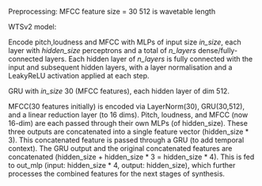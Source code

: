 Preprocessing: 
MFCC feature size = 30 
512 is wavetable length  

WTSv2 model: 


Encode pitch,loudness and MFCC with MLPs of input size *in_size*, each layer with *hidden_size* perceptrons and a total of *n_layers* dense/fully-connected layers. Each hidden layer of *n_layers* is fully connected with the input and subsequent hidden layers, with a layer normalisation and a LeakyReLU activation applied at each step. 

GRU with *in_size* 30 (MFCC features), each hidden layer of dim 512. 


MFCC(30 features initially) is encoded via LayerNorm(30), GRU(30,512), and a linear reduction layer (to 16 dims).
Pitch, loudness, and MFCC (now 16-dim) are each passed through their own MLPs (of hidden_size).
These three outputs are concatenated into a single feature vector (hidden_size * 3).
This concatenated feature is passed through a GRU (to add temporal context).
The GRU output and the original concatenated features are concatenated (hidden_size + hidden_size * 3 = hidden_size * 4).
This is fed to out_mlp (input: hidden_size * 4, output: hidden_size), which further processes the combined features for the next stages of synthesis.